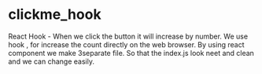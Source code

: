 # clickme_hook
React Hook - When we click the button it will increase by number.
We use hook , for increase the count  directly on the web browser.
By using react component we make 3separate file. So that the index.js look neet and clean and we can change easily.

